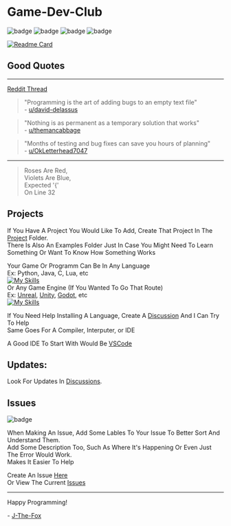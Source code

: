 # Game-Dev-Club

![badge](https://img.shields.io/github/last-commit/J-The-Fox/Game-Dev-Club?logo=0be500)
![badge](https://img.shields.io/github/issues-pr/J-The-Fox/Game-Dev-Club?color=0be500)
![badge](https://img.shields.io/github/contributors/J-The-Fox/Game-Dev-Club?color=0865d2)
![badge](https://img.shields.io/github/commit-activity/w/J-The-Fox/Game-Dev-Club?color=0865d2)

[![Readme Card](https://github-readme-stats-sigma-five.vercel.app/api/pin/?username=J-The-Fox&repo=Game-Dev-Club&theme=dark)](https://github.com/J-The-Fox/Game-Dev-Club)

## Good Quotes

---

[Reddit Thread](https://www.reddit.com/r/ProgrammerHumor/comments/108auwz/guys_i_want_to_put_a_funny_programming_quote_on/)

> "Programming is the art of adding bugs to an empty text file"  
> \- [u/david-delassus](https://reddit.com/u/david-delassus)

> "Nothing is as permanent as a temporary solution that works"  
> \- [u/themancabbage](https://reddit.com/u/themancabbage)

> "Months of testing and bug fixes can save you hours of planning"  
> \- [u/OkLetterhead7047](https://reddit.com/u/u/OkLetterhead7047)

---

> Roses Are Red,  
> Violets Are Blue,  
> Expected '{'  
> On Line 32  

## Projects

If You Have A Project You Would Like To Add, Create That Project In The [Project](projects) Folder.  
There Is Also An Examples Folder Just In Case You Might Need To Learn Something Or Want To Know How Something Works

Your Game Or Programm Can Be In Any Language  
Ex: Python, Java, C, Lua, etc  
[![My Skills](https://skillicons.dev/icons?i=py,java,c,lua)](https://skillicons.dev)  
Or Any Game Engine (If You Wanted To Go That Route)  
Ex: [Unreal](https://www.unrealengine.com/en-US), [Unity](https://unity.com/), [Godot](https://godotengine.org/), etc  
[![My Skills](https://skillicons.dev/icons?i=unreal,unity,godot)](https://skillicons.dev)  

If You Need Help Installing A Language, Create A [Discussion](https://github.com/J-The-Fox/Game-Dev-Club/discussions) And I Can Try To Help  
Same Goes For A Compiler, Interputer, or IDE

A Good IDE To Start With Would Be [VSCode](https://code.visualstudio.com/)

## Updates:

Look For Updates In [Discussions](https://github.com/J-The-Fox/Game-Dev-Club/discussions). 

## Issues

![badge](https://img.shields.io/github/issues/J-The-Fox/Game-Dev-Club?color=ee7b1a)

When Making An Issue, Add Some Lables To Your Issue To Better Sort And Understand Them.  
Add Some Description Too, Such As Where It's Happening Or Even Just The Error Would Work.  
Makes It Easier To Help

Create An Issue [Here](https://github.com/J-The-Fox/Game-Dev-Club/issues/new)  
Or View The Current [Issues](https://github.com/J-The-Fox/Game-Dev-Club/issues/new)

---

Happy Programming!

\- [J-The-Fox](https://github.com/J-The-Fox)
